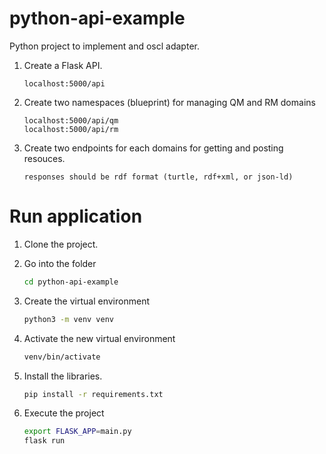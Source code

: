 # python-api-example
Python project to implement and oscl adapter.

1. Create a Flask API.
   ```
   localhost:5000/api
   ````

2. Create two namespaces (blueprint) for managing QM and RM domains
   ```
   localhost:5000/api/qm
   localhost:5000/api/rm
   ````

3. Create two endpoints for each domains for getting and posting resouces.
   ```
   responses should be rdf format (turtle, rdf+xml, or json-ld)
   ````


# Run application

1. Clone the project.

2. Go into the folder
   ```bash
   cd python-api-example
   ```

3. Create the virtual environment
   ```bash
   python3 -m venv venv
   ```

4. Activate the new virtual environment
   ```bash
   venv/bin/activate
   ```

5. Install the libraries.
   ```bash
   pip install -r requirements.txt
   ```

6. Execute the project
   ```bash
   export FLASK_APP=main.py
   flask run
   ```
